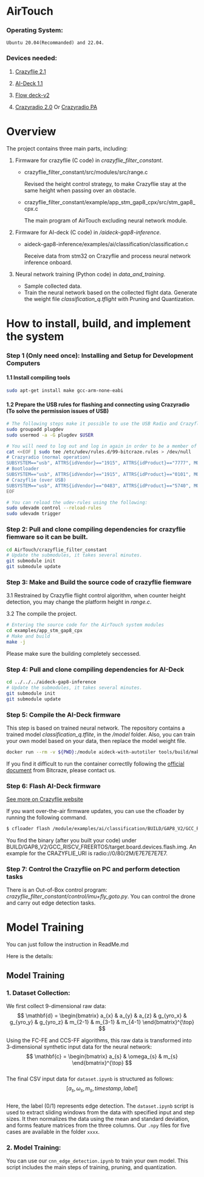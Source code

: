 # AirTouch


### Operating System: 
    Ubuntu 20.04(Recommanded) and 22.04.
### Devices needed:
1. [Crazyflie 2.1](https://www.bitcraze.io/products/old-products/crazyflie-2-1/)

2. [AI-Deck 1.1](https://www.bitcraze.io/products/ai-deck/)
    
3. [Flow deck-v2](https://www.bitcraze.io/products/flow-deck-v2/)

4. [Crazyradio 2.0](https://www.bitcraze.io/products/crazyradio-2-0/) Or [Crazyradio PA](https://www.bitcraze.io/products/crazyradio-pa/)


# Overview
The project contains three main parts, including:
1. Firmware for crazyflie (C code) in _crazyflie_filter_constant_.
    - crazyflie_filter_constant/src/modules/src/range.c

        Revised the height control strategy, to make Crazyflie stay at the same height when passing over an obstacle.

    - crazyflie_filter_constant/example/app_stm_gap8_cpx/src/stm_gap8_cpx.c
    
        The main program of AirTouch excluding neural network module.

2. Firmware for AI-deck (C code) in _/aideck-gap8-inference_.
    - aideck-gap8-inference/examples/ai/classification/classification.c

        Receive data from stm32 on Crazyflie and process neural network inference onboard. 

3. Neural network training (Python code) in _data_and_training_.
    - Sample collected data.
    - Train the neural network based on the collected flight data. Generate the weight file _classification_q.tflight_ with Pruning and Quantization.





# How to install, build, and implement the system
### Step 1 (Only need once): Installing and Setup for Development Computers
#### 1.1 Install compiling tools
```bash
sudo apt-get install make gcc-arm-none-eabi
```
#### 1.2 Prepare the USB rules for flashing and connecting using Crazyradio (To solve the permission issues of USB)
```bash
# The following steps make it possible to use the USB Radio and Crazyflie 2 over USB without being rooted.
sudo groupadd plugdev
sudo usermod -a -G plugdev $USER
```
```bash
# You will need to log out and log in again in order to be a member of the plugdev group. Copy-paste the following in your console, this will create the file /etc/udev/rules.d/99-bitcraze.rules:
cat <<EOF | sudo tee /etc/udev/rules.d/99-bitcraze.rules > /dev/null
# Crazyradio (normal operation)
SUBSYSTEM=="usb", ATTRS{idVendor}=="1915", ATTRS{idProduct}=="7777", MODE="0664", GROUP="plugdev"
# Bootloader
SUBSYSTEM=="usb", ATTRS{idVendor}=="1915", ATTRS{idProduct}=="0101", MODE="0664", GROUP="plugdev"
# Crazyflie (over USB)
SUBSYSTEM=="usb", ATTRS{idVendor}=="0483", ATTRS{idProduct}=="5740", MODE="0664", GROUP="plugdev"
EOF
```
```bash
# You can reload the udev-rules using the following:
sudo udevadm control --reload-rules
sudo udevadm trigger
```

### Step 2: Pull and clone compiling dependencies for __crazyflie fiemware__ so it can be built.
```bash
cd AirTouch/crazyflie_filter_constant
# Update the submodules, it takes several minutes.
git submodule init
git submodule update
```
### Step 3: Make and Build the source code of __crazyflie fiemware__
3.1 Restrained by Crazyflie flight control algorithm, when counter height detection, you may change the platform height in _range.c_. 

3.2 The compile the project.

```bash
# Entering the source code for the AirTouch system modules
cd examples/app_stm_gap8_cpx
# Make and build
make -j
```
Please make sure the building completely seccessed.


### Step 4: Pull and clone compiling dependencies for __AI-Deck__
```bash
cd ../../../aideck-gap8-inference
# Update the submodules, it takes several minutes.
git submodule init
git submodule update
```

### Step 5: Compile the AI-Deck firmware
This step is based on trained neural network. The repository contains a trained model _classification_q.tflite_, in the _/model_ folder. Also, you can train your own model based on your data, then replace the model weight file. 
```bash
docker run --rm -v ${PWD}:/module aideck-with-autotiler tools/build/make-example examples/ai/classification clean model build image
```
If you find it difficult to run the container correctlly following the [official document](https://www.bitcraze.io/documentation/repository/aideck-gap8-examples/master/ai-examples/classification-demo/) from Bitcraze, please contact us.


### Step 6: Flash AI-Deck firmware 
[See more on Crazyflie website](https://www.bitcraze.io/documentation/repository/aideck-gap8-examples/master/infrastructure/flashing/)

If you want over-the-air firmware updates, you can use the cfloader by running the following command.
```bash
$ cfloader flash /module/examples/ai/classification/BUILD/GAP8_V2/GCC_RISCV_FREERTOS/classification deck-bcAI:gap8-fw -w [CRAZYFLIE_URI]
```
You find the binary (after you built your code) under BUILD/GAP8_V2/GCC_RISCV_FREERTOS/target.board.devices.flash.img. An example for the CRAZYFLIE_URI is radio://0/80/2M/E7E7E7E7E7.


### Step 7: Control the Crazyflie on PC and perform detection tasks 
There is an Out-of-Box control program: _crazyflie_filter_constant/control/imu+fly_goto.py_. You can control the drone and carry out edge detection tasks.

# Model Training
You can just follow the instruction in ReadMe.md

Here is the details:

## Model Training
### 1. Dataset Collection:
We first collect 9-dimensional raw data:  
$$
\mathbf{d} = \begin{bmatrix}
a_{x} & a_{y} & a_{z} & g_{yro_x} & g_{yro_y} & g_{yro_z} & m_{2-1} & m_{3-1} & m_{4-1}
\end{bmatrix}^{\top}
$$  
<!-- 这里加上的FC-FE and CCS-FF ?-->
Using the FC-FE and CCS-FF algorithms, this raw data is transformed into 3-dimensional synthetic input data for the neural network:  
$$
\mathbf{c} = \begin{bmatrix}
a_{s} & \omega_{s} & m_{s}
\end{bmatrix}^{\top}
$$  
The final CSV input data for `dataset.ipynb` is structured as follows:  
$$[a_{s}, \omega_{s}, m_{s}, timestamp, label]$$  
Here, the label (0/1) represents edge detection. The `dataset.ipynb` script is used to extract sliding windows from the data with specified input and step sizes. It then normalizes the data using the mean and standard deviation, and forms feature matrices from the three columns. Our `.npy` files for five cases are available in the folder `xxxx`.

### 2. Model Training:
You can use our `cnn_edge_detection.ipynb` to train your own model. This script includes the main steps of training, pruning, and quantization. 